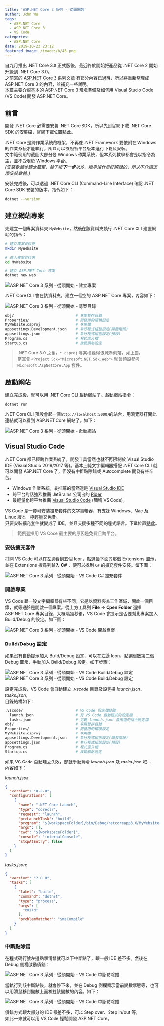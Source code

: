 ```yaml
---
title: 'ASP.NET Core 3 系列 - 從頭開始'
author: John Wu
tags:
  - ASP.NET Core
  - ASP.NET Core 3
  - VS Code
categories:
  - ASP.NET Core
date: 2019-10-23 23:12
featured_image: /images/b/45.png
---
```


自九月推出 .NET Core 3.0 正式版後，最近終於開始把產品從 .NET Core 2 開始升級到 .NET Core 3.0。  
之前寫的 [ASP.NET Core 2 系列文章](/tags/it-邦幫忙-2018-鐵人賽/) 有部分內容已過時，所以將重新整理成 ASP.NET Core 3 的內容，並補充一些說明。  
本篇主要介紹基本的 ASP.NET Core 3 環境準備及如何用 Visual Studio Code (VS Code) 開發 ASP.NET Core。  

<!-- more -->

## 前言

開發 .NET Core 必需要安裝 .NET Core SDK，所以先到官網下載 .NET Core SDK 的安裝檔，官網下載位置[點此](https://dotnet.microsoft.com/download)。  

.NET Core 是跨作業系統的框架，不再像 .NET Framework 要依附在 Windows 的作業系統才能執行，所以可以依照各平台版本進行下載及安裝。  
文中範例用的截圖大部分是 Windows 作業系統，但本系列教學都會是以指令為主，並不受限於 Windows 平台。  
*(安裝軟體步驟太簡單，除了按**下一步**以外，幾乎沒什麼好解說的，所以不介紹怎麼安裝軟體。)*  

安裝完成後，可以透過 .NET Core CLI (Command-Line Interface) 確認 .NET Core SDK 安裝的版本，指令如下：  

```sh
dotnet --version
```

## 建立網站專案

先建立一個專案資料夾 `MyWebsite`，然後在該資料夾執行 .NET Core CLI 建置網站的指令：  

```sh
# 建立專案資料夾
mkdir MyWebsite

# 進入專案資料夾
cd MyWebsite

# 建立 ASP.NET Core 專案
dotnet new web
```

![ASP.NET Core 3 系列 - 從頭開始 - 建立專案](/images/b/45.png)

.NET Core CLI 會在該資料夾，建立一個空的 ASP.NET Core 專案，內容如下：  

![ASP.NET Core 3 系列 - 從頭開始 - 專案目錄](/images/b/46.png)

```sh
obj/                            # 專案暫存目錄
Properties/                     # 開發用的環境設定
MyWebsite.csproj                # 專案檔
appsettings.Development.json    # 執行程式組態設定(開發階段)
appsettings.json                # 執行程式組態設定(預設)
Program.cs                      # 程式進入檔
Startup.cs                      # 啟動網站設定
```

> .NET Core 3.0 之後，`*.csproj` 專案檔變得很乾淨俐落，如上圖。  
> 當宣告 `<Project Sdk="Microsoft.NET.Sdk.Web">` 就會預設參考 `Microsoft.AspNetCore.App` 套件。  

## 啟動網站

建立完成後，就可以用 .NET Core CLI 啟動網站了。啟動網站指令：  

```sh
dotnet run
```

.NET Core CLI 預設會起一個`http://localhost:5000/`的站台，用瀏覽器打開此連結就可以看到 ASP.NET Core 網站了。如下：  

![ASP.NET Core 3 系列 - 從頭開始 - 啟動網站](/images/b/47.png)  

## Visual Studio Code  

.NET Core 都已經跨作業系統了，開發工具當然也就不再限制於 Visual Studio IDE (Visual Studio 2019/2017 等)。基本上純文字編輯器搭配 .NET Core CLI 就可以開發 ASP.NET Core 了，但沒有中斷點除錯或 Autocomplete 開發有些辛苦。  

* Windows 作業系統，最推薦的當然還是 [Visual Studio IDE](https://visualstudio.microsoft.com/)  
* 跨平台的話強烈推薦 JetBrains 公司出的 [Rider](https://www.jetbrains.com/rider/)  
* 最輕量化跨平台推薦 [Visual Studio Code](https://code.visualstudio.com/) (簡稱 VS Code)。  

VS Code 是一套可安裝擴充套件的文字編輯器，有支援 Windows、Mac 及 Linux 版本，極輕量又免費。  
只要安裝擴充套件就變成了 IDE，並且支援多種不同的程式語言。下載位置[點此](https://code.visualstudio.com/Download)。  

> 範例選擇用 VS Code 最主要的原因是免費且跨平台。  

### 安裝擴充套件

打開 VS Code 可以在左邊看到五個 Icon，點選最下面的那個 Extensions 圖示，並在 Extensions 搜尋列輸入 **C#** ，便可以找到 `C#` 的擴充套件安裝。如下圖：

![ASP.NET Core 3 系列 - 從頭開始 - VS Code C# 擴充套件](/images/ironman/i01-4.png)

### 開啟專案

VS Code 跟一般文字編輯器有些不同，它是以資料夾為工作區域，開啟一個目錄，就等通於是開啟一個專案。從上方工具列 **File** -> **Open Folder** 選擇 ASP.NET Core 專案目錄，大概隔幾秒後，VS Code 會提示是否要幫此專案加入 Build/Debug 的設定。如下圖：  

![ASP.NET Core 3 系列 - 從頭開始 - VS Code 開啟專案](/images/ironman/i01-5.png)

### Build/Debug 設定

如果沒有自動提示加入 Build/Debug 設定，可以在左邊 Icon，點選倒數第二個 Debug 圖示，手動加入 Build/Debug 設定。如下步驟：  

![ASP.NET Core 3 系列 - 從頭開始 - VS Code Build/Debug 設定](/images/ironman/i01-6.png)
![ASP.NET Core 3 系列 - 從頭開始 - VS Code Build/Debug 設定](/images/ironman/i01-7.png)

設定完成後，VS Code 會自動建立 *.vscode* 目錄及設定檔 *launch.json*、*tasks.json*。  
目錄結構如下：  

```sh
.vscode/                        # VS Code 設定檔目錄
  launch.json                   # 用 VS Code 啟動程式的設定檔
  tasks.json                    # 定義 launch.json 會用道的指令設定檔
obj/                            # 專案暫存目錄
Properties/                     # 開發用的環境設定
MyWebsite.csproj                # 專案檔
appsettings.Development.json    # 執行程式組態設定(開發階段)
appsettings.json                # 執行程式組態設定(預設)
Program.cs                      # 程式進入檔
Startup.cs                      # 啟動網站設定
```

如果 VS Code 自動建立失敗，那就手動新增 *launch.json* 及 *tasks.json* 吧...  
內容如下：  

*launch.json*:  

```json
{
  "version": "0.2.0",
  "configurations": [
    {
      "name": ".NET Core Launch",
      "type": "coreclr",
      "request": "launch",
      "preLaunchTask": "build",
      "program": "${workspaceFolder}/bin/Debug/netcoreapp3.0/MyWebsite.dll",
      "args": [],
      "cwd": "${workspaceFolder}",
      "console": "internalConsole",
      "stopAtEntry": false
    }
  ]
}
```

*tasks.json*:  

```json
{
  "version": "2.0.0",
  "tasks": [
    {
      "label": "build",
      "command": "dotnet",
      "type": "process",
      "args": [
        "build"
      ],
      "problemMatcher": "$msCompile"
    }
  ]
}
```

### 中斷點除錯

在程式碼行號左邊點擊滑鼠就可以下中斷點了，跟一般 IDE 差不多。然後在 Debug 側欄啟動偵錯：  

![ASP.NET Core 3 系列 - 從頭開始 - VS Code 中斷點除錯](/images/ironman/i01-8.png)

當執行到該中斷點後，就會停下來，並在 Debug 側欄顯示當前變數狀態等，也可以用滑鼠移到變數上面檢視該變數的內容。如下：

![ASP.NET Core 3 系列 - 從頭開始 - VS Code 中斷點除錯](/images/ironman/i01-9.png)

偵錯方式跟大部分的 IDE 都差不多，可以 Step over、Step in/out 等。  
如此一來就可以用 VS Code 輕鬆開發 ASP.NET Core。  
